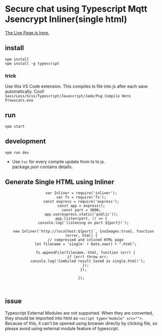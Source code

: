 #  Secure chat using Typescript Mqtt Jsencrypt Inliner(single html)
[The Live Page is here.](./result.html)

## install
`npm install`<br/> 
`npm install -g typescript`<br/>

### trick
Use this VS Code extension. This compiles ts file into js after each save automatically. Cool! <br/>
`Sass/Less/Scss/Typescript/Javascript/Jade/Pug Compile Hero Prowscats.eno`


## run
`npm start`<br/>

## development
`npm run dev`<br/>
- Use `tsc` for every compile update from ts to js.<br/>
package.json contains details.

## Generate Single HTML using Inliner<br/>

<html>
  <header>

    var Inliner = require('inliner');
    var fs = require('fs');
    const express = require('express');
    const app = express();
    const port = 3000;
    app.use(express.static('public'));
    app.listen(port, () => {
      console.log(`listening on port ${port}!`);

      new Inliner(`http://localhost:${port}`, {noImages:true}, function (error, html) {
        // compressed and inlined HTML page
        let filename = 'single' + Date.now() + ".html";

        fs.appendFile(filename, html, function (err) {
          if (err) throw err;
          console.log('Combiled result Saved as single.html!');
        });
      });

    });
    
  </header>
</html>

## issue
Typescript External Modules are not supported. When they are converted, they should be imported into html as `<script type="module" src="">`.<br/>
Because of this, it can't be opened using browser directly by clicking file, so please avoid using external module feature of typescript.



